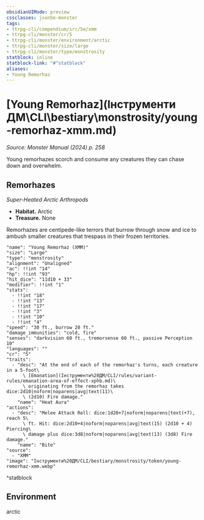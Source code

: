 ```yaml
---
obsidianUIMode: preview
cssclasses: json5e-monster
tags:
- ttrpg-cli/compendium/src/5e/xmm
- ttrpg-cli/monster/cr/5
- ttrpg-cli/monster/environment/arctic
- ttrpg-cli/monster/size/large
- ttrpg-cli/monster/type/monstrosity
statblock: inline
statblock-link: "#^statblock"
aliases:
- Young Remorhaz
---
```

# [Young Remorhaz](Інструменти ДМ\CLI\bestiary\monstrosity/young-remorhaz-xmm.md)
*Source: Monster Manual (2024) p. 258*  

Young remorhazes scorch and consume any creatures they can chase down and overwhelm.

## Remorhazes

*Super-Heated Arctic Arthropods*

- **Habitat.** Arctic  
- **Treasure.** None  

Remorhazes are centipede-like terrors that burrow through snow and ice to ambush smaller creatures that trespass in their frozen territories.

```statblock
"name": "Young Remorhaz (XMM)"
"size": "Large"
"type": "monstrosity"
"alignment": "Unaligned"
"ac": !!int "14"
"hp": !!int "93"
"hit_dice": "11d10 + 33"
"modifier": !!int "1"
"stats":
  - !!int "18"
  - !!int "13"
  - !!int "17"
  - !!int "3"
  - !!int "10"
  - !!int "4"
"speed": "30 ft., burrow 20 ft."
"damage_immunities": "cold, fire"
"senses": "darkvision 60 ft., tremorsense 60 ft., passive Perception 10"
"languages": ""
"cr": "5"
"traits":
  - "desc": "At the end of each of the remorhaz's turns, each creature in a 5-foot\
      \ [Emanation](Інструменти%20ДМ/CLI/rules/variant-rules/emanation-area-of-effect-xphb.md)\
      \ originating from the remorhaz takes dice:2d10|noform|noparens|avg|text(11)\
      \ (2d10) Fire damage."
    "name": "Heat Aura"
"actions":
  - "desc": "Melee Attack Roll: dice:1d20+7|noform|noparens|text(+7), reach 5\
      \ ft. Hit: dice:2d10+4|noform|noparens|avg|text(15) (2d10 + 4) Piercing\
      \ damage plus dice:3d8|noform|noparens|avg|text(13) (3d8) Fire damage."
    "name": "Bite"
"source":
  - "XMM"
"image": "Інструменти%20ДМ/CLI/bestiary/monstrosity/token/young-remorhaz-xmm.webp"
```
^statblock

## Environment

arctic